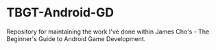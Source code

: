 # TBGT-Android-GD

Repository for maintaining the work I've done within James Cho's - The Beginner's Guide to Android Game Development.
